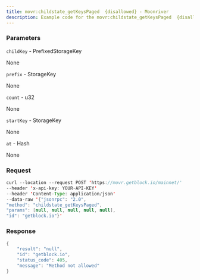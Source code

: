 ```yaml
---
title: movr:childstate_getKeysPaged  {disallowed} - Moonriver
description: Example code for the movr:childstate_getKeysPaged  {disallowed} json-rpc method. Сomplete guide on how to use movr:childstate_getKeysPaged  {disallowed} json-rpc in GetBlock.io Web3 documentation.
---
```


### Parameters


`childKey` - PrefixedStorageKey

None

`prefix` - StorageKey

None

`count` - u32

None

`startKey` - StorageKey

None

`at` - Hash

None

### Request

``` java
curl --location --request POST 'https://movr.getblock.io/mainnet/' 
--header 'x-api-key: YOUR-API-KEY' 
--header 'Content-Type: application/json' 
--data-raw '{"jsonrpc": "2.0",
"method": "childstate_getKeysPaged",
"params": [null, null, null, null, null],
"id": "getblock.io"}'
```

###  Response

``` java
{
    "result": "null",
    "id": "getblock.io",
    "status_code": 405,
    "message": "Method not allowed"
}
```

